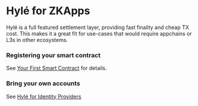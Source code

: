 # Hylé for ZKApps

Hylé is a full featured settlement layer, providing fast finality and cheap TX cost. This makes it a great fit for use-cases that would require appchains or L3s in other ecosystems.

<!--TODO: schema of the different actors in a ZK game ecosystem.-->

### Registering your smart contract

See [Your First Smart Contract](../getting-started/your-first-smart-contract.md) for details.

### Bring your own accounts

See [Hylé for Identity Providers](for-identity-providers.md)